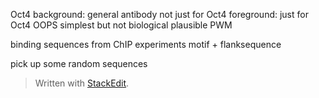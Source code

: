 
Oct4 
background: general antibody not just for Oct4
foreground: just for Oct4
OOPS simplest but not biological plausible
PWM

binding sequences from ChIP experiments
motif + flanksequence

pick up some random sequences
> Written with [StackEdit](https://stackedit.io/).
<!--stackedit_data:
eyJoaXN0b3J5IjpbLTIwOTE0NjMyNjMsLTE2NzkzMzUzOTAsNT
YwOTYwMjQsMjA0Mzg1OTQ1MiwtODg4ODg4NDk4LDczMDk5ODEx
Nl19
-->
